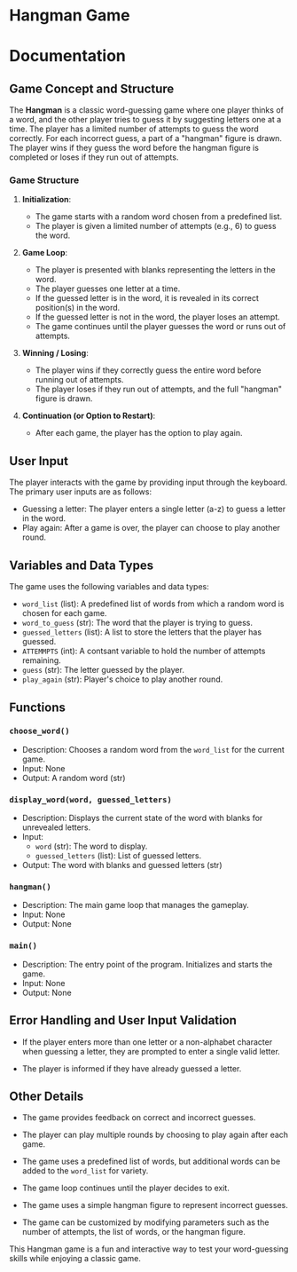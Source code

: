 # Hangman Game

# Documentation

## Game Concept and Structure

The **Hangman** is a classic word-guessing game where one player thinks of a word, and the other player tries to guess it by suggesting letters one at a time. The player has a limited number of attempts to guess the word correctly. For each incorrect guess, a part of a "hangman" figure is drawn. The player wins if they guess the word before the hangman figure is completed or loses if they run out of attempts.

### Game Structure

1. **Initialization**:
   - The game starts with a random word chosen from a predefined list.
   - The player is given a limited number of attempts (e.g., 6) to guess the word.

2. **Game Loop**:
   - The player is presented with blanks representing the letters in the word.
   - The player guesses one letter at a time.
   - If the guessed letter is in the word, it is revealed in its correct position(s) in the word.
   - If the guessed letter is not in the word, the player loses an attempt.
   - The game continues until the player guesses the word or runs out of attempts.

3. **Winning / Losing**:
   - The player wins if they correctly guess the entire word before running out of attempts.
   - The player loses if they run out of attempts, and the full "hangman" figure is drawn.

4. **Continuation (or Option to Restart)**:
   - After each game, the player has the option to play again.

## User Input

The player interacts with the game by providing input through the keyboard. The primary user inputs are as follows:

- Guessing a letter: The player enters a single letter (a-z) to guess a letter in the word.
- Play again: After a game is over, the player can choose to play another round.

## Variables and Data Types

The game uses the following variables and data types:

- `word_list` (list): A predefined list of words from which a random word is chosen for each game.
- `word_to_guess` (str): The word that the player is trying to guess.
- `guessed_letters` (list): A list to store the letters that the player has guessed.
- `ATTEMMPTS` (int): A contsant variable to hold the number of attempts remaining.
- `guess` (str): The letter guessed by the player.
- `play_again` (str): Player's choice to play another round.

## Functions

### `choose_word()`

- Description: Chooses a random word from the `word_list` for the current game.
- Input: None
- Output: A random word (str)

### `display_word(word, guessed_letters)`

- Description: Displays the current state of the word with blanks for unrevealed letters.
- Input:
  - `word` (str): The word to display.
  - `guessed_letters` (list): List of guessed letters.
- Output: The word with blanks and guessed letters (str)

### `hangman()`

- Description: The main game loop that manages the gameplay.
- Input: None
- Output: None

### `main()`

- Description: The entry point of the program. Initializes and starts the game.
- Input: None
- Output: None

## Error Handling and User Input Validation

- If the player enters more than one letter or a non-alphabet character when guessing a letter, they are prompted to enter a single valid letter.

- The player is informed if they have already guessed a letter.

## Other Details

- The game provides feedback on correct and incorrect guesses.

- The player can play multiple rounds by choosing to play again after each game.

- The game uses a predefined list of words, but additional words can be added to the `word_list` for variety.

- The game loop continues until the player decides to exit.

- The game uses a simple hangman figure to represent incorrect guesses.

- The game can be customized by modifying parameters such as the number of attempts, the list of words, or the hangman figure.

This Hangman game is a fun and interactive way to test your word-guessing skills while enjoying a classic game.
